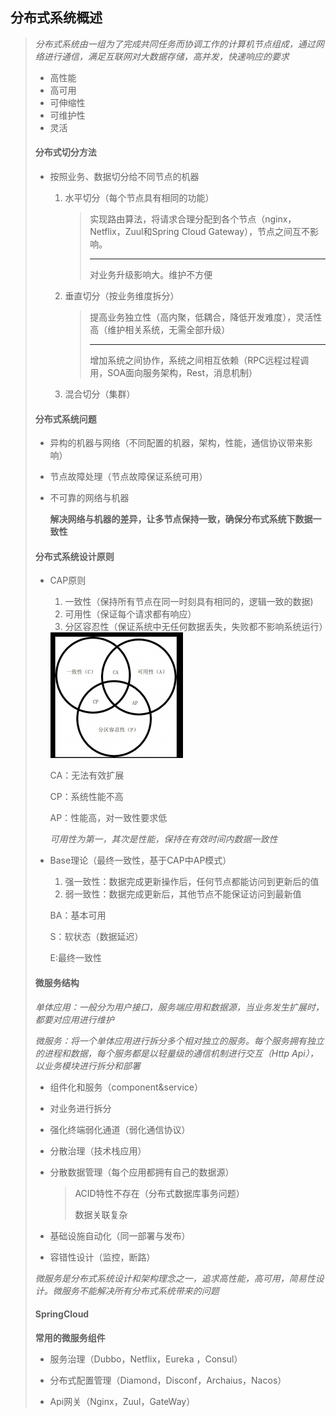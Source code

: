 ## 分布式系统概述

> *分布式系统由一组为了完成共同任务而协调工作的计算机节点组成，通过网络进行通信，满足互联网对大数据存储，高并发，快速响应的要求*
>
> - 高性能
> - 高可用
> - 可伸缩性
> - 可维护性
> - 灵活
>
> #### **分布式切分方法**
>
> - 按照业务、数据切分给不同节点的机器
>
>   1. 水平切分（每个节点具有相同的功能）
>
>      > 实现路由算法，将请求合理分配到各个节点（nginx，Netflix，Zuul和Spring Cloud Gateway），节点之间互不影响。
>      >
>      > ---
>      >
>      > 对业务升级影响大。维护不方便
>
>   2. 垂直切分（按业务维度拆分）
>
>      > 提高业务独立性（高内聚，低耦合，降低开发难度），灵活性高（维护相关系统，无需全部升级）
>      >
>      > ---
>      >
>      > 增加系统之间协作，系统之间相互依赖（RPC远程过程调用，SOA面向服务架构，Rest，消息机制）
>
>   3. 混合切分（集群）
>
> 
>
> #### **分布式系统问题**
>
> - 异构的机器与网络（不同配置的机器，架构，性能，通信协议带来影响）
> - 节点故障处理（节点故障保证系统可用）
> - 不可靠的网络与机器
>
>    **解决网络与机器的差异，让多节点保持一致，确保分布式系统下数据一致性**
>
> 
>
> #### **分布式系统设计原则**
>
> - CAP原则
>
>   1. 一致性（保持所有节点在同一时刻具有相同的，逻辑一致的数据)
>   2. 可用性（保证每个请求都有响应）
>   3. 分区容忍性（保证系统中无任何数据丢失，失败都不影响系统运行）
>
>   <img src="image-20220205230947122.png" alt="image-20220205230947122" style="zoom:50%;" /> 
>
>   CA：无法有效扩展
>
>   CP：系统性能不高
>
>   AP：性能高，对一致性要求低
>
>   *可用性为第一，其次是性能，保持在有效时间内数据一致性*
>
> - Base理论（最终一致性，基于CAP中AP模式）
>
>   1. 强一致性：数据完成更新操作后，任何节点都能访问到更新后的值
>   2. 弱一致性：数据完成更新后，其他节点不能保证访问到最新值
>
>   BA：基本可用
>
>   S：软状态（数据延迟）
>
>   E:最终一致性
>
> 
>
> #### **微服务结构**
>
> *单体应用：一般分为用户接口，服务端应用和数据源，当业务发生扩展时，都要对应用进行维护*
>
> *微服务：将一个单体应用进行拆分多个相对独立的服务。每个服务拥有独立的进程和数据，每个服务都是以轻量级的通信机制进行交互（Http Api），以业务模块进行拆分和部署*
>
> - 组件化和服务（component&service）
>
> - 对业务进行拆分
>
> - 强化终端弱化通道（弱化通信协议）
>
> - 分散治理（技术栈应用）
>
> - 分散数据管理（每个应用都拥有自己的数据源）
>
>   > ACID特性不存在（分布式数据库事务问题）
>   >
>   > 数据关联复杂
>
> - 基础设施自动化（同一部署与发布）
>
> - 容错性设计（监控，断路）
>
> *微服务是分布式系统设计和架构理念之一，追求高性能，高可用，简易性设计。微服务不能解决所有分布式系统带来的问题*
>
> 
>
> #### **SpringCloud**
>
> **常用的微服务组件**
>
> - 服务治理（Dubbo，Netflix，Eureka ，Consul）
>
> - 分布式配置管理（Diamond，Disconf，Archaius，Nacos）
>
> - Api网关（Nginx，Zuul，GateWay）
>
> 
>
>   
>
> 
>
> 